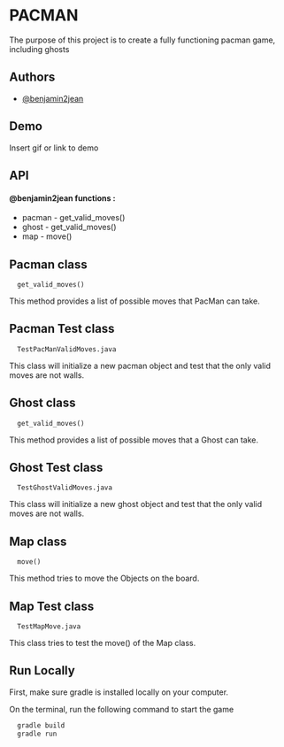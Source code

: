 
# PACMAN

The purpose of this project is to create a fully functioning pacman game, including ghosts 

## Authors

- [@benjamin2jean](https://github.com/benjamin2jean)





## Demo

Insert gif or link to demo


## API

#### @benjamin2jean functions :
- pacman - get_valid_moves()
- ghost - get_valid_moves()
- map - move()

## Pacman class 
```http
  get_valid_moves()
```
This method provides a list of possible moves that PacMan can take.

## Pacman  Test class  
```http
  TestPacManValidMoves.java
```

This class will initialize a new pacman object and test that the only valid moves are not walls. 


## Ghost class 
```http
  get_valid_moves()
```
This method provides a list of possible moves that a Ghost can take.
## Ghost  Test class  
```http
  TestGhostValidMoves.java
```

This class will initialize a new ghost object and test that the only valid moves are not walls.




## Map class 
```http
  move()
```
 This method tries to move the Objects on the board.

## Map  Test class  
```http
  TestMapMove.java
```

 This class tries to test the move() of the Map class.
## Run Locally
First, make sure gradle is installed locally on your computer. 

On the terminal, run the following command to start the game 

```bash
  gradle build
  gradle run
```